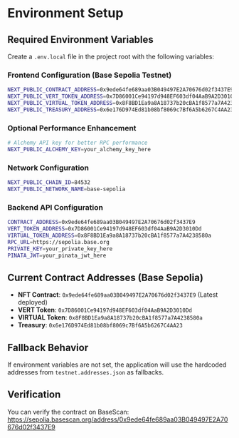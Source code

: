 # Environment Setup

## Required Environment Variables

Create a `.env.local` file in the project root with the following variables:

### Frontend Configuration (Base Sepolia Testnet)
```bash
NEXT_PUBLIC_CONTRACT_ADDRESS=0x9ede64fe689aa03B049497E2A70676d02f3437E9
NEXT_PUBLIC_VERT_TOKEN_ADDRESS=0x7D86001Ce94197d948EF603df04AaB9A2D3010Dd
NEXT_PUBLIC_VIRTUAL_TOKEN_ADDRESS=0x8F8BD1Ea9a8A18737b20cBA1f8577a7A4238580a
NEXT_PUBLIC_TREASURY_ADDRESS=0x6e176D974Ed81b08bf8069c7Bf6A5b6267C4AA23
```

### Optional Performance Enhancement
```bash
# Alchemy API key for better RPC performance
NEXT_PUBLIC_ALCHEMY_KEY=your_alchemy_key_here
```

### Network Configuration
```bash
NEXT_PUBLIC_CHAIN_ID=84532
NEXT_PUBLIC_NETWORK_NAME=base-sepolia
```

### Backend API Configuration
```bash
CONTRACT_ADDRESS=0x9ede64fe689aa03B049497E2A70676d02f3437E9
VERT_TOKEN_ADDRESS=0x7D86001Ce94197d948EF603df04AaB9A2D3010Dd
VIRTUAL_TOKEN_ADDRESS=0x8F8BD1Ea9a8A18737b20cBA1f8577a7A4238580a
RPC_URL=https://sepolia.base.org
PRIVATE_KEY=your_private_key_here
PINATA_JWT=your_pinata_jwt_here
```

## Current Contract Addresses (Base Sepolia)

- **NFT Contract**: `0x9ede64fe689aa03B049497E2A70676d02f3437E9` (Latest deployed)
- **VERT Token**: `0x7D86001Ce94197d948EF603df04AaB9A2D3010Dd`
- **VIRTUAL Token**: `0x8F8BD1Ea9a8A18737b20cBA1f8577a7A4238580a`
- **Treasury**: `0x6e176D974Ed81b08bf8069c7Bf6A5b6267C4AA23`

## Fallback Behavior

If environment variables are not set, the application will use the hardcoded addresses from `testnet.addresses.json` as fallbacks.

## Verification

You can verify the contract on BaseScan:
https://sepolia.basescan.org/address/0x9ede64fe689aa03B049497E2A70676d02f3437E9 